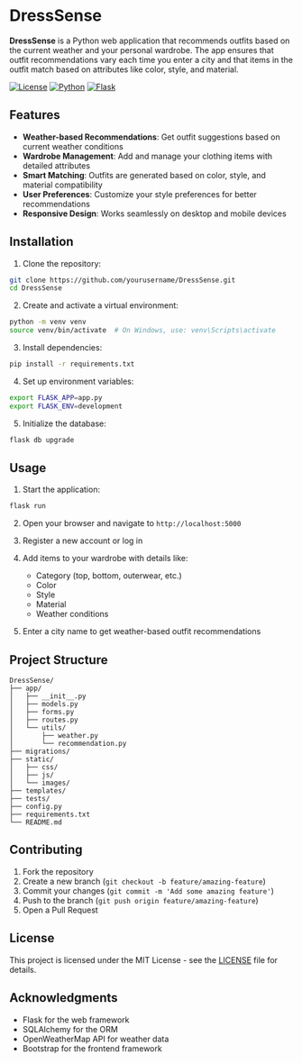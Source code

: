 # DressSense

**DressSense** is a Python web application that recommends outfits based on the current weather and your personal wardrobe. The app ensures that outfit recommendations vary each time you enter a city and that items in the outfit match based on attributes like color, style, and material.

[![License](https://img.shields.io/badge/License-MIT-blue.svg)](https://choosealicense.com/licenses/mit/)
[![Python](https://img.shields.io/badge/Python-3.7%2B-blue.svg)](https://python.org)
[![Flask](https://img.shields.io/badge/Flask-2.x.x-orange.svg)](https://flask.palletsprojects.com/)

## Features

- **Weather-based Recommendations**: Get outfit suggestions based on current weather conditions
- **Wardrobe Management**: Add and manage your clothing items with detailed attributes
- **Smart Matching**: Outfits are generated based on color, style, and material compatibility
- **User Preferences**: Customize your style preferences for better recommendations
- **Responsive Design**: Works seamlessly on desktop and mobile devices

## Installation

1. Clone the repository:
```bash
git clone https://github.com/yourusername/DressSense.git
cd DressSense
```

2. Create and activate a virtual environment:
```bash
python -m venv venv
source venv/bin/activate  # On Windows, use: venv\Scripts\activate
```

3. Install dependencies:
```bash
pip install -r requirements.txt
```

4. Set up environment variables:
```bash
export FLASK_APP=app.py
export FLASK_ENV=development
```

5. Initialize the database:
```bash
flask db upgrade
```

## Usage

1. Start the application:
```bash
flask run
```

2. Open your browser and navigate to `http://localhost:5000`

3. Register a new account or log in

4. Add items to your wardrobe with details like:
   - Category (top, bottom, outerwear, etc.)
   - Color
   - Style
   - Material
   - Weather conditions

5. Enter a city name to get weather-based outfit recommendations

## Project Structure

```
DressSense/
├── app/
│   ├── __init__.py
│   ├── models.py
│   ├── forms.py
│   ├── routes.py
│   └── utils/
│       ├── weather.py
│       └── recommendation.py
├── migrations/
├── static/
│   ├── css/
│   ├── js/
│   └── images/
├── templates/
├── tests/
├── config.py
├── requirements.txt
└── README.md
```

## Contributing

1. Fork the repository
2. Create a new branch (`git checkout -b feature/amazing-feature`)
3. Commit your changes (`git commit -m 'Add some amazing feature'`)
4. Push to the branch (`git push origin feature/amazing-feature`)
5. Open a Pull Request

## License

This project is licensed under the MIT License - see the [LICENSE](LICENSE) file for details.

## Acknowledgments

- Flask for the web framework
- SQLAlchemy for the ORM
- OpenWeatherMap API for weather data
- Bootstrap for the frontend framework

